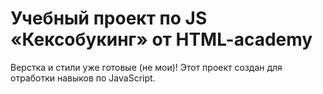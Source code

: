 # Учебный проект по JS «Кексобукинг» от HTML-academy

Верстка и стили уже готовые (не мои)! Этот проект создан для отработки навыков по JavaScript.